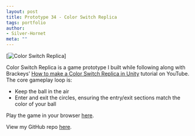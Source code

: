 ```yaml
---
layout: post
title: Prototype 34 - Color Switch Replica
tags: portfolio
author:
- Silver-Hornet
meta: ""
---
```


[![Color Switch Replica]({{site.url}}/color-switch-replica.gif)]

Color Switch Replica is a game prototype I built while following along with Brackeys’ [How to make a Color Switch Replica in Unity](https://www.youtube.com/watch?v=gE7gc1sblUA&list=PLPV2KyIb3jR5RwVEjFCiN5BvK3Quqgv_M&index=9) tutorial on YouTube. The core gameplay loop is:

- Keep the ball in the air
- Enter and exit the circles, ensuring the entry/exit sections match the color of your ball

Play the game in your browser [here](https://play.unity.com/mg/other/brackeys-color-switch-replica).

View my GitHub repo [here](https://github.com/silver-hornet/brackeys-color-switch-replica).